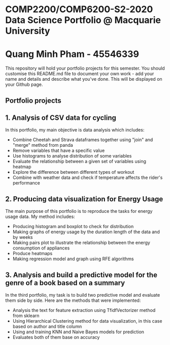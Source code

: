 # COMP2200/COMP6200-S2-2020 Data Science Portfolio @ Macquarie University

# Quang Minh Pham - 45546339 

This repository will hold your portfolio projects for this semester. You should customise this README.md file to document your own work - add your name and details and describe what you've done. This will be displayed on your Github page.

## Portfolio projects

## 1. Analysis of CSV data for cycling
In this portfolio, my main objective is data analysis which includes: 
- Combine Cheetah and Strava dataframes together using "join" and "merge" method from panda
- Remove variables that have a specific value
- Use histograms to analyse distribution of some variables 
- Evaluate the relationship between a given set of variables using heatmap 
- Explore the difference between different types of workout 
- Combine with weather data and check if temperature affects the rider's performance

## 2. Producing data visualization for Energy Usage 
The main purpose of this portfolio is to reproduce the tasks for energy usage data. My method includes: 
- Producing histogram and boxplot to check for distribution
- Making graphs of energy usage by the duration length of the data and by weeks
- Making pairs plot to illustrate the relationship between the energy consumption of appliances
- Produce heatmaps 
- Making regression model and graph using RFE algorithms 

## 3. Analysis and build a predictive model for the genre of a book based on a summary
In the third portfolio, my task is to build two predictive model and evaluate them side by side. Here are the methods that were implemented: 
- Analysis the text for feature extraction using TfidfVectorizer method from sklearn
- Using Hierarchical Clustering method for data visualization, in this case based on author and title column 
- Using and training KNN and Naive Bayes models for prediction 
- Evaluates both of them base on accuracy 